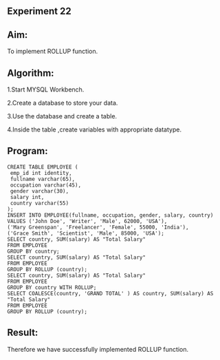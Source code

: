 ## Experiment 22
## Aim:
To implement ROLLUP function.
## Algorithm:

1.Start MYSQL Workbench.

2.Create a database to store your data.

3.Use the database and create a table.

4.Inside the table ,create variables with appropriate datatype.

## Program:
```
CREATE TABLE EMPLOYEE (  
 emp_id int identity,  
 fullname varchar(65),  
 occupation varchar(45),  
 gender varchar(30),  
 salary int,  
 country varchar(55)  
);  
INSERT INTO EMPLOYEE(fullname, occupation, gender, salary, country)  
VALUES ('John Doe', 'Writer', 'Male', 62000, 'USA'),  
('Mary Greenspan', 'Freelancer', 'Female', 55000, 'India'),  
('Grace Smith', 'Scientist', 'Male', 85000, 'USA');
SELECT country, SUM(salary) AS "Total Salary"  
FROM EMPLOYEE  
GROUP BY country;  
SELECT country, SUM(salary) AS "Total Salary"  
FROM EMPLOYEE  
GROUP BY ROLLUP (country);  
SELECT country, SUM(salary) AS "Total Salary"  
FROM EMPLOYEE  
GROUP BY country WITH ROLLUP;  
SELECT COALESCE(country, 'GRAND TOTAL' ) AS country, SUM(salary) AS "Total Salary"  
FROM EMPLOYEE  
GROUP BY ROLLUP (country);  
```
## Result:
Therefore we have successfully implemented ROLLUP function.
